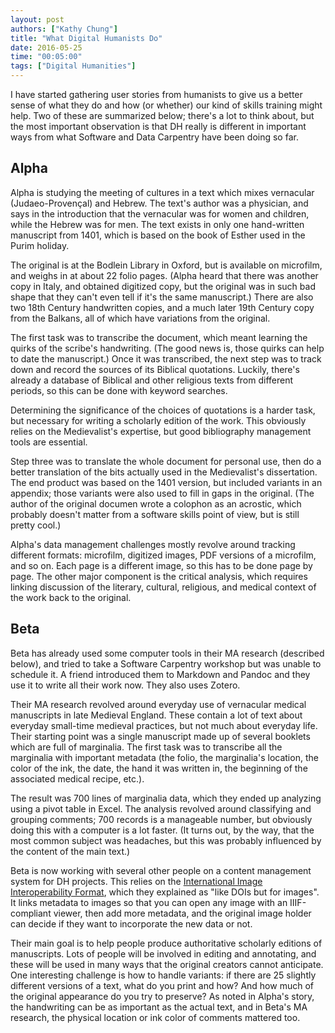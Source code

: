 ```yaml
---
layout: post
authors: ["Kathy Chung"]
title: "What Digital Humanists Do"
date: 2016-05-25
time: "00:05:00"
tags: ["Digital Humanities"]
---
```

I have started gathering user stories from humanists
to give us a better sense of what they do
and how (or whether) our kind of skills training might help.
Two of these are summarized below;
there's a lot to think about,
but the most important observation is that
DH really is different in important ways
from what Software and Data Carpentry have been doing so far.

## Alpha

Alpha is studying the meeting of cultures
in a text which mixes vernacular (Judaeo-Provençal) and Hebrew.
The text's author was a physician,
and says in the introduction that
the vernacular was for women and children,
while the Hebrew was for men.
The text exists in only one hand-written manuscript from 1401,
which is based on the book of Esther used in the Purim holiday.

The original is at the Bodlein Library in Oxford,
but is available on microfilm,
and weighs in at about 22 folio pages.
(Alpha heard that there was another copy in Italy,
and obtained digitized copy,
but the original was in such bad shape
that they can't even tell if it's the same manuscript.)
There are also two 18th Century handwritten copies,
and a much later 19th Century copy from the Balkans,
all of which have variations from the original.

The first task was to transcribe the document,
which meant learning the quirks of the scribe's handwriting.
(The good news is,
those quirks can help to date the manuscript.)
Once it was transcribed,
the next step was to track down and record the sources of its Biblical quotations.
Luckily,
there's already a database of Biblical and other religious texts from different periods,
so this can be done with keyword searches.

Determining the significance of the choices of quotations is a harder task,
but necessary for writing a scholarly edition of the work.
This obviously relies on the Medievalist's expertise,
but good bibliography management tools are essential.

Step three was to translate the whole document for personal use,
then do a better translation of the bits actually used in
the Medievalist's dissertation.
The end product was based on the 1401 version,
but included variants in an appendix;
those variants were also used to fill in gaps in the original.
(The author of the original documen wrote a colophon as an acrostic,
which probably doesn't matter from a software skills point of view,
but is still pretty cool.)

Alpha's data management challenges
mostly revolve around tracking different formats:
microfilm, digitized images, PDF versions of a microfilm,
and so on.
Each page is a different image,
so this has to be done page by page.
The other major component is the critical analysis,
which requires linking discussion of
the literary, cultural, religious, and medical context of the work
back to the original.

## Beta

Beta has already used some computer tools in their MA research
(described below),
and tried to take a Software Carpentry workshop
but was unable to schedule it.
A friend introduced them to Markdown and Pandoc
and they use it to write all their work now.
They also uses Zotero.

Their MA research revolved around everyday use of vernacular medical manuscripts
in late Medieval England.
These contain a lot of text about everyday small-time medieval practices,
but not much about everyday life.
Their starting point was a single manuscript made up of several booklets
which are full of marginalia.
The first task was to transcribe all the marginalia with important metadata
(the folio, the marginalia's location, the color of the ink,
the date, the hand it was written in,
the beginning of the associated medical recipe,
etc.).

The result was 700 lines of marginalia data,
which they ended up analyzing using a pivot table in Excel.
The analysis revolved around classifying and grouping comments;
700 records is a manageable number,
but obviously doing this with a computer is a lot faster.
(It turns out, by the way,
that the most common subject was headaches,
but this was probably influenced by the content of the main text.)

Beta is now working with several other people
on a content management system for DH projects.
This relies on the
[International Image Interoperability Format](http://iiif.io/),
which they explained as "like DOIs but for images".
It links metadata to images so that you can open any image with an IIIF-compliant viewer,
then add more metadata,
and the original image holder can decide if they want
to incorporate the new data or not.

Their main goal is to help people produce
authoritative scholarly editions of manuscripts.
Lots of people will be involved in editing and annotating,
and these will be used in many ways that the original creators cannot anticipate.
One interesting challenge is how to handle variants:
if there are 25 slightly different versions of a text,
what do you print and how?
And how much of the original appearance do you try to preserve?
As noted in Alpha's story,
the handwriting can be as important as the actual text,
and in Beta's MA research,
the physical location or ink color of comments mattered too.
